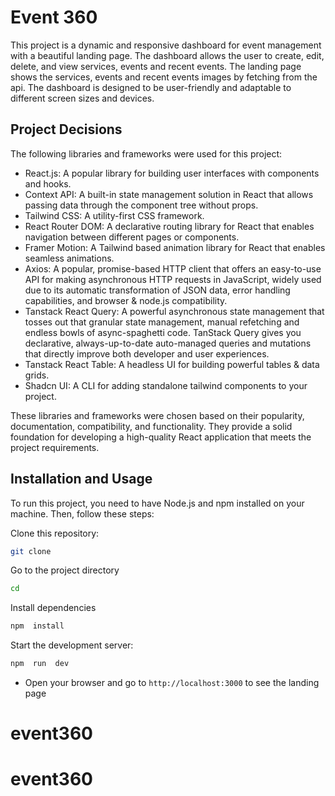 # Event 360

This project is a dynamic and responsive dashboard for event management with a beautiful landing page. The dashboard allows the user to create, edit, delete, and view services, events and recent events. The landing page shows the services, events and recent events images by fetching from the api. The dashboard is designed to be user-friendly and adaptable to different screen sizes and devices.

## Project Decisions

The following libraries and frameworks were used for this project:

- React.js: A popular library for building user interfaces with components and hooks.
- Context API: A built-in state management solution in React that allows passing data through the component tree without props.
- Tailwind CSS: A utility-first CSS framework.
- React Router DOM: A declarative routing library for React that enables navigation between different pages or components.
- Framer Motion: A Tailwind based animation library for React that enables seamless animations.
- Axios: A popular, promise-based HTTP client that offers an easy-to-use API for making asynchronous HTTP requests in JavaScript, widely used due to its automatic transformation of JSON data, error handling capabilities, and browser & node.js compatibility.
- Tanstack React Query: A powerful asynchronous state management that tosses out that granular state management, manual refetching and endless bowls of async-spaghetti code. TanStack Query gives you declarative, always-up-to-date auto-managed queries and mutations that directly improve both developer and user experiences.
- Tanstack React Table: A headless UI for building powerful tables & data grids.
- Shadcn UI: A CLI for adding standalone tailwind components to your project.

These libraries and frameworks were chosen based on their popularity, documentation, compatibility, and functionality. They provide a solid foundation for developing a high-quality React application that meets the project requirements.

## Installation and Usage

To run this project, you need to have Node.js and npm installed on your machine. Then, follow these steps:

Clone this repository:

```bash
git clone
```

Go to the project directory

```bash
cd
```

Install dependencies

```bash
npm  install
```

Start the development server:

```bash
npm  run  dev
```

- Open your browser and go to `http://localhost:3000` to see the landing page
# event360
# event360
